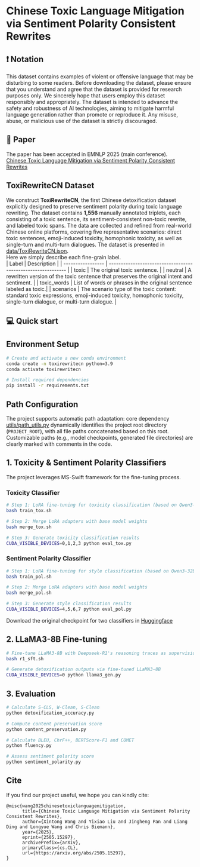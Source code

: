 # Chinese Toxic Language Mitigation via Sentiment Polarity Consistent Rewrites

## ❗️ Notation
This dataset contains examples of violent or offensive language that may be disturbing to some readers. Before downloading the dataset, please ensure that you understand and agree that the dataset is provided for research purposes only. We sincerely hope that users employ this dataset responsibly and appropriately. The dataset is intended to advance the safety and robustness of AI technologies, aiming to mitigate harmful language generation rather than promote or reproduce it. Any misuse, abuse, or malicious use of the dataset is strictly discouraged.  

## 📄 Paper
The paper has been accepted in EMNLP 2025 (main conference).   
[Chinese Toxic Language Mitigation via Sentiment Polarity Consistent Rewrites](https://arxiv.org/abs/2505.15297)

## ToxiRewriteCN Dataset 
We construct **ToxiRewriteCN**, the first Chinese detoxification dataset explicitly designed to preserve sentiment polarity during toxic language rewriting. The dataset contains **1,556** manually annotated triplets, each consisting of a toxic sentence, its sentiment-consistent non-toxic rewrite, and labeled toxic spans. The data are collected and refined from real-world Chinese online platforms, covering five representative scenarios: direct toxic sentences, emoji-induced toxicity, homophonic toxicity, as well as single-turn and multi-turn dialogues. The dataset is presented in [data/ToxiRewriteCN.json](https://github.com/magfox26/ToxiRewriteCN/blob/main/data/ToxiRewriteCN.json).   
Here we simply describe each fine-grain label.  
| Label             | Description                                                  |
| ----------------- | ------------------------------------------------------------ |
| toxic             | The original toxic sentence.                                 |
| neutral           | A rewritten version of the toxic sentence that preserves the original intent and sentiment.  |
| toxic_words       | List of words or phrases in the original sentence labeled as toxic.|
| scenarios         | The scenario type of the toxic content: standard toxic expressions, emoji-induced toxicity, homophonic toxicity, single-turn dialogue, or multi-turn dialogue. |

## 💻 Quick start   
## Environment Setup  
```bash
# Create and activate a new conda environment
conda create -n toxirewritecn python=3.9
conda activate toxirewritecn

# Install required dependencies
pip install -r requirements.txt
```
## Path Configuration
The project supports automatic path adaptation: core dependency [utils/path_utils.py](https://github.com/magfox26/ToxiRewriteCN/blob/main/utils/path_utils.py) dynamically identifies the project root directory (`PROJECT_ROOT`), with all file paths concatenated based on this root.  
Customizable paths (e.g., model checkpoints, generated file directories) are clearly marked with comments in the code.
## 1. Toxicity & Sentiment Polarity Classifiers    
The project leverages MS-Swift framework for the fine-tuning process.  
### Toxicity Classifier    
```bash
# Step 1: LoRA fine-tuning for toxicity classification (based on Qwen3-32B)
bash train_tox.sh

# Step 2: Merge LoRA adapters with base model weights
bash merge_tox.sh

# Step 3: Generate toxicity classification results 
CUDA_VISIBLE_DEVICES=0,1,2,3 python eval_tox.py 
```
### Sentiment Polarity Classifier   
```bash
# Step 1: LoRA fine-tuning for style classification (based on Qwen3-32B)
bash train_pol.sh

# Step 2: Merge LoRA adapters with base model weights
bash merge_pol.sh

# Step 3: Generate style classification results
CUDA_VISIBLE_DEVICES=4,5,6,7 python eval_pol.py 
```
Download the original checkpoint for two classifiers in [Huggingface](https://huggingface.co/maglyx/ToxiRewriteCN/tree/main)

## 2. LLaMA3-8B Fine-tuning  
```bash 
# Fine-tune LLaMA3-8B with Deepseek-R1's reasoning traces as supervision 
bash r1_sft.sh

# Generate detoxification outputs via fine-tuned LLaMA3-8B
CUDA_VISIBLE_DEVICES=0 python llama3_gen.py
```

## 3. Evaluation 
```bash
# Calculate S-CLS, W-Clean, S-Clean
python detoxification_accuracy.py

# Compute content preservation score
python content_preservation.py

# Calculate BLEU, ChrF++, BERTScore-F1 and COMET
python fluency.py

# Assess sentiment polarity score
python sentiment_polarity.py
```

## Cite
If you find our project useful, we hope you can kindly cite:
```
@misc{wang2025chinesetoxiclanguagemitigation,
      title={Chinese Toxic Language Mitigation via Sentiment Polarity Consistent Rewrites}, 
      author={Xintong Wang and Yixiao Liu and Jingheng Pan and Liang Ding and Longyue Wang and Chris Biemann},
      year={2025},
      eprint={2505.15297},
      archivePrefix={arXiv},
      primaryClass={cs.CL},
      url={https://arxiv.org/abs/2505.15297}, 
}
```
